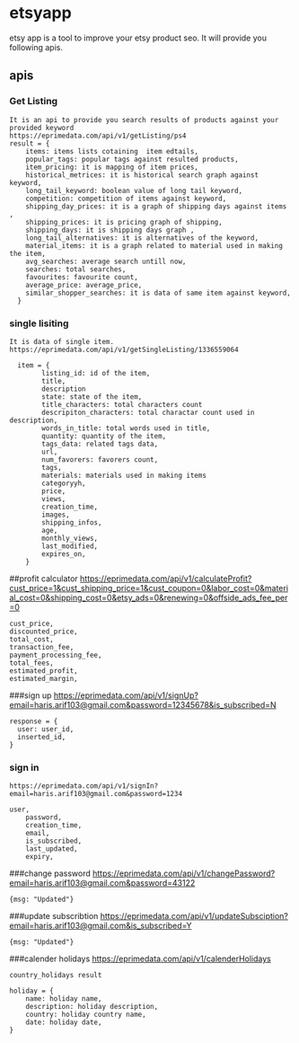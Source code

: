 # etsyapp
  etsy app is a tool to improve your etsy product seo. It will provide you following apis.
  
## apis
### Get Listing
    It is an api to provide you search results of products against your provided keyword
    https://eprimedata.com/api/v1/getListing/ps4
    result = {
        items: items lists cotaining  item edtails,
        popular_tags: popular tags against resulted products,
        item_pricing: it is mapping of item prices,
        historical_metrices: it is historical search graph against keyword,
        long_tail_keyword: boolean value of long tail keyword,
        competition: competition of items against keyword,
        shipping_day_prices: it is a graph of shipping days against items ,
        shipping_prices: it is pricing graph of shipping,
        shipping_days: it is shipping days graph ,
        long_tail_alternatives: it is alternatives of the keyword,
        material_items: it is a graph related to material used in making the item,
        avg_searches: average search untill now,
        searches: total searches,
        favourites: favourite count,
        average_price: average_price,
        similar_shopper_searches: it is data of same item against keyword,
      }
### single lisiting
    It is data of single item.
    https://eprimedata.com/api/v1/getSingleListing/1336559064
    
      item = {
            listing_id: id of the item,
            title,
            description
            state: state of the item,
            title_characters: total characters count
            descripiton_characters: total charactar count used in description,
            words_in_title: total words used in title,
            quantity: quantity of the item,
            tags_data: related tags data,
            url,
            num_favorers: favorers count,
            tags,
            materials: materials used in making items
            categoryyh,
            price, 
            views,
            creation_time,
            images,
            shipping_infos,
            age,
            monthly_views,
            last_modified,
            expires_on,
        }
        
##profit calculator
    https://eprimedata.com/api/v1/calculateProfit?cust_price=1&cust_shipping_price=1&cust_coupon=0&labor_cost=0&material_cost=0&shipping_cost=0&etsy_ads=0&renewing=0&offside_ads_fee_per=0
    
    
    cust_price,
    discounted_price,
    total_cost,
    transaction_fee,
    payment_processing_fee,
    total_fees,
    estimated_profit,
    estimated_margin,
    
###sign up
    https://eprimedata.com/api/v1/signUp?email=haris.arif103@gmail.com&password=12345678&is_subscribed=N
    
    response = {
      user: user_id,
      inserted_id,
    }
    
### sign in
    https://eprimedata.com/api/v1/signIn?email=haris.arif103@gmail.com&password=1234
    
    user,
        password,
        creation_time,
        email,
        is_subscribed,
        last_updated,
        expiry,
        
###change password
    https://eprimedata.com/api/v1/changePassword?email=haris.arif103@gmail.com&password=43122
    
    {msg: "Updated"}
    
###update subscribtion
    https://eprimedata.com/api/v1/updateSubsciption?email=haris.arif103@gmail.com&is_subscribed=Y
    
    {msg: "Updated"}
    
###calender holidays
    https://eprimedata.com/api/v1/calenderHolidays
    
    country_holidays result 
    
    holiday = {
        name: holiday name,
        description: holiday description,
        country: holiday country name,
        date: holiday date,
    }
